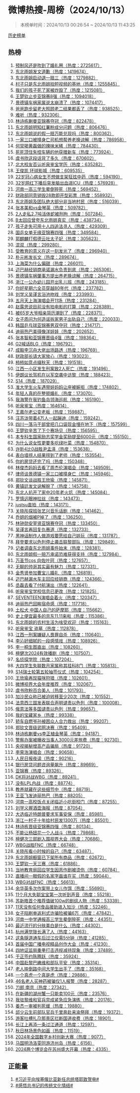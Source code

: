 <h1>
微博热搜-周榜（2024/10/13）
</h1>
<blockquote>
<p>
本榜单时间：2024/10/13 00:26:54 ~ 2024/10/13 11:43:25
</p>
</blockquote>
<p>
<a href="https://github.com/daifee/weibo-hot-search/tree/main/archives/weekly">历史榜单</a>
</p>
<h2>
热榜
</h2>
<ol>

<li>
<a href="https://s.weibo.com/weibo?q=%23%E9%A2%84%E5%88%B6%E9%A3%8E%E8%BF%98%E6%98%AF%E5%90%B9%E5%88%B0%E4%BA%86%E5%A9%9A%E7%A4%BC%E5%9C%88%23" target="weibo">
预制风还是吹到了婚礼圈（热度：2725617）
</a>
</li>

<li>
<a href="https://s.weibo.com/weibo?q=%23%E4%B8%9C%E5%8C%97%E9%9B%A8%E5%A7%90%E5%8F%91%E6%96%87%E9%81%93%E6%AD%89%23" target="weibo">
东北雨姐发文道歉（热度：1419674）
</a>
</li>

<li>
<a href="https://s.weibo.com/weibo?q=%23%E4%B8%9C%E5%8C%97%E9%9B%A8%E5%A7%90%E5%90%AF%E5%8A%A8%E9%80%80%E4%B8%80%E8%B5%94%E4%B8%89%23" target="weibo">
东北雨姐启动退一赔三（热度：1279882）
</a>
</li>

<li>
<a href="https://s.weibo.com/weibo?q=%23%E6%9D%91%E5%AD%90%E5%8F%AA%E6%98%AF%E4%B8%9C%E5%8C%97%E9%9B%A8%E5%A7%90%E6%8B%8D%E7%9F%AD%E8%A7%86%E9%A2%91%E7%9A%84%E5%9F%BA%E5%9C%B0%23" target="weibo">
村子只是东北雨姐拍短视频的基地（热度：1255845）
</a>
</li>

<li>
<a href="https://s.weibo.com/weibo?q=%23%E6%88%91%E4%BB%AC%E7%9A%84%E5%AD%A9%E5%AD%90%E6%AD%BB%E4%BA%86%E5%AE%B6%E8%A2%AB%E7%82%B8%E6%AF%81%E4%BA%86%23" target="weibo">
我们的孩子死了家被炸毁了（热度：1215081）
</a>
</li>

<li>
<a href="https://s.weibo.com/weibo?q=%23%E7%8E%8B%E6%A5%9A%E9%92%A6%E6%AD%A2%E6%AD%A5%E4%BA%9A%E9%94%A6%E8%B5%9B8%E5%BC%BA%23" target="weibo">
王楚钦止步亚锦赛8强（热度：1094018）
</a>
</li>

<li>
<a href="https://s.weibo.com/weibo?q=%23%E6%99%AF%E5%BE%B7%E9%95%87%E8%BD%A6%E7%A5%B8%E5%AE%B6%E5%B1%9E%E8%AF%B4%E5%A4%AA%E5%B4%A9%E6%BA%83%E4%BA%86%23" target="weibo">
景德镇车祸家属说太崩溃了（热度：1074417）
</a>
</li>

<li>
<a href="https://s.weibo.com/weibo?q=%23%E7%88%B8%E7%88%B8%E8%B7%91%E6%AD%A5%E7%95%99%E8%80%81%E5%A4%A7%E7%85%A7%E9%A1%BE%E8%80%81%E4%BA%8C%E7%BB%93%E6%9E%9C%E9%83%BD%E4%B8%A2%E4%BA%86%23" target="weibo">
爸爸跑步留老大照顾老二结果都丢了（热度：938525）
</a>
</li>

<li>
<a href="https://s.weibo.com/weibo?q=%23%E9%9A%BE%E5%90%AC%23" target="weibo">
难听（热度：932306）
</a>
</li>

<li>
<a href="https://s.weibo.com/weibo?q=%23%E6%9E%97%E8%AF%97%E6%A0%8B%E8%92%AF%E6%9B%BC%E4%BA%9A%E9%94%A6%E8%B5%9B%E5%A4%BA%E5%86%A0%23" target="weibo">
林诗栋蒯曼亚锦赛夺冠（热度：822478）
</a>
</li>

<li>
<a href="https://s.weibo.com/weibo?q=%23%E4%B8%9C%E5%8C%97%E9%9B%A8%E5%A7%90%E6%98%8E%E7%9F%A5%E7%BA%A2%E8%96%AF%E7%B2%89%E6%88%90%E5%88%86%E9%97%AE%E9%A2%98%23" target="weibo">
东北雨姐明知红薯粉成分问题（热度：806476）
</a>
</li>

<li>
<a href="https://s.weibo.com/weibo?q=%23%E4%B8%9C%E5%8C%97%E9%9B%A8%E5%A7%90%E8%AF%B4%E7%9A%84%E5%81%87%E4%B8%80%E8%B5%94%E4%B8%87%E8%83%BD%E5%85%91%E7%8E%B0%E5%90%97%23" target="weibo">
东北雨姐说的假一赔万能兑现吗（热度：800362）
</a>
</li>

<li>
<a href="https://s.weibo.com/weibo?q=%23%E4%B8%80%E5%AE%B6%E4%B8%89%E5%8F%A3%E8%A2%AB%E6%92%9E%E8%BA%AB%E4%BA%A1%E5%8F%B8%E6%9C%BA%E6%83%B3%E5%B8%AE%E5%85%BB%E8%80%81%E6%8D%A2%E8%B0%85%E8%A7%A3%23" target="weibo">
一家三口被撞身亡司机想帮养老换谅解（热度：786958）
</a>
</li>

<li>
<a href="https://s.weibo.com/weibo?q=%23%E4%BD%95%E7%82%85%E5%96%9D%E9%BB%84%E7%A3%8A%E5%81%9A%E7%9A%84%E8%BE%A3%E5%91%B3%E7%B1%B3%E7%A8%80%23" target="weibo">
何炅喝黄磊做的辣味米稀（热度：784430）
</a>
</li>

<li>
<a href="https://s.weibo.com/weibo?q=%23%E6%AD%BB%E6%AD%BB%E9%A1%B6%E4%BD%8F%E5%A4%B1%E6%8E%A7%E8%BD%A6%E8%BE%86%E7%9A%84%E4%BB%96%E8%8E%B7%E8%B5%A0%E6%96%B0%E8%BD%A6%23" target="weibo">
死死顶住失控车辆的他获赠新车（热度：773924）
</a>
</li>

<li>
<a href="https://s.weibo.com/weibo?q=%23%E8%99%9E%E4%B9%A6%E6%AC%A3%E8%BF%99%E6%AE%B5%E8%AF%9D%E8%83%8C%E4%BA%86%E5%A4%9A%E4%B9%85%23" target="weibo">
虞书欣这段话背了多久（热度：670602）
</a>
</li>

<li>
<a href="https://s.weibo.com/weibo?q=%23%E5%8C%97%E5%A4%A7%E6%A0%A1%E5%8F%8B%E5%90%A6%E8%AE%A4%E5%90%AC%E6%B3%89%E9%89%B4%E5%AE%9D%E5%AD%A6%E5%8E%86%23" target="weibo">
北大校友否认听泉鉴宝学历（热度：635282）
</a>
</li>

<li>
<a href="https://s.weibo.com/weibo?q=%23%E7%8E%8B%E4%BF%8A%E5%87%AF%20%E7%8E%AF%E7%90%83%E5%BD%B1%E5%9F%8E%23" target="weibo">
王俊凯 环球影城（热度：609535）
</a>
</li>

<li>
<a href="https://s.weibo.com/weibo?q=%2322%E5%B2%81%E5%86%A0%E5%BF%83%E7%97%85%E5%A5%B3%E7%94%9F%E4%B8%8D%E6%83%B3%E5%81%9A%E6%94%AF%E6%9E%B6%E7%8B%82%E7%82%AB%E4%B8%AD%E8%8D%AF%23" target="weibo">
22岁冠心病女生不想做支架狂炫中药（热度：594190）
</a>
</li>

<li>
<a href="https://s.weibo.com/weibo?q=%2332%E5%B2%81%E7%BD%91%E7%BA%A2%E4%B8%8B%E6%92%AD%E5%90%8E%E7%AA%81%E5%8F%91%E8%84%91%E5%87%BA%E8%A1%80%E8%BF%9BICU%23" target="weibo">
32岁网红下播后突发脑出血进ICU（热度：576928）
</a>
</li>

<li>
<a href="https://s.weibo.com/weibo?q=%23%E6%B2%B3%E5%8D%97%E4%B8%80%E9%AB%98%E4%B8%89%E5%AD%A6%E7%94%9F%E6%99%95%E5%80%92%E7%8C%9D%E6%AD%BB%23" target="weibo">
河南一高三学生晕倒猝死（热度：569452）
</a>
</li>

<li>
<a href="https://s.weibo.com/weibo?q=%23%E8%B4%A2%E6%94%BF%E9%83%A8%E5%90%8C%E6%84%8F%E9%94%80%E6%AF%8128%E6%AC%BE%E5%8D%B3%E5%BC%80%E5%9E%8B%E5%BD%A9%E7%A5%A8%23" target="weibo">
财政部同意销毁28款即开型彩票（热度：558932）
</a>
</li>

<li>
<a href="https://s.weibo.com/weibo?q=%23%E4%B8%9C%E5%8C%97%E9%9B%A8%E5%A7%90%E5%8F%8A%E5%9B%A2%E9%98%9F%E7%BB%9D%E5%A4%A7%E9%83%A8%E5%88%86%E9%9D%9E%E5%BD%93%E5%9C%B0%E6%9D%91%E6%B0%91%23" target="weibo">
东北雨姐及团队绝大部分非当地村民（热度：516039）
</a>
</li>

<li>
<a href="https://s.weibo.com/weibo?q=%23%E5%BC%A0%E6%9C%AC%E7%BE%8E%E5%92%8Cvs%E9%87%91%E7%90%B4%E8%8B%B1%23" target="weibo">
张本美和vs金琴英（热度：509782）
</a>
</li>

<li>
<a href="https://s.weibo.com/weibo?q=%232%E4%BA%BA%E8%B5%B0%E7%A7%812.7%E5%90%A8%E6%B4%BB%E4%BD%93%E8%9B%87%E8%A2%AB%E5%88%91%E6%8B%98%23" target="weibo">
2人走私2.7吨活体蛇被刑拘（热度：507284）
</a>
</li>

<li>
<a href="https://s.weibo.com/weibo?q=%23B%E5%A4%AA%E5%9B%9E%E5%BA%94%E6%9B%BE%E5%A4%B8%E4%B8%9C%E5%8C%97%E9%9B%A8%E5%A7%90%E7%9C%9F%E5%AE%9E%23" target="weibo">
B太回应曾夸东北雨姐真实（热度：438734）
</a>
</li>

<li>
<a href="https://s.weibo.com/weibo?q=%23%E5%AD%A9%E5%AD%90%E8%B5%B0%E5%A4%B1%E5%8F%AF%E7%94%A8%E5%8D%81%E4%BA%BA%E5%9B%9B%E8%BF%BD%E6%B3%95%E5%AF%BB%E4%BA%BA%23" target="weibo">
孩子走失可用十人四追法寻人（热度：429309）
</a>
</li>

<li>
<a href="https://s.weibo.com/weibo?q=%23%E5%9B%BD%E4%B9%92%E5%A5%B3%E5%8D%95%E6%97%A0%E7%BC%98%E4%BA%9A%E9%94%A6%E8%B5%9B%E5%9B%9B%E5%BC%BA%23" target="weibo">
国乒女单无缘亚锦赛四强（热度：349584）
</a>
</li>

<li>
<a href="https://s.weibo.com/weibo?q=%23%E9%83%AD%E9%BA%92%E9%BA%9F%E6%89%93%E5%81%87%E5%BE%B7%E4%BA%91%E7%A4%BE%E5%A4%AA%E5%AD%90%E5%A6%83%23" target="weibo">
郭麒麟打假德云社太子妃（热度：305623）
</a>
</li>

<li>
<a href="https://s.weibo.com/weibo?q=%23%E6%B7%B7%E5%8F%8C%23" target="weibo">
混双（热度：299280）
</a>
</li>

<li>
<a href="https://s.weibo.com/weibo?q=%23%E5%8F%97%E6%95%99%E8%82%B2%E7%9A%84%E6%84%8F%E4%B9%89%E5%9C%A8%E8%BF%99%E4%B8%80%E5%88%BB%E5%8F%91%E5%85%89%E4%BA%86%23" target="weibo">
受教育的意义在这一刻发光了（热度：296940）
</a>
</li>

<li>
<a href="https://s.weibo.com/weibo?q=%23%E6%9C%B4%E5%85%83%E5%BD%AC%E5%8F%91%E9%95%BF%E6%96%87%23" target="weibo">
朴元彬发长文（热度：289674）
</a>
</li>

<li>
<a href="https://s.weibo.com/weibo?q=%23%E4%B8%8A%E6%B5%B7%E8%8F%9C%E4%B8%BA%E4%BB%80%E4%B9%88%E5%81%8F%E7%94%9C%23" target="weibo">
上海菜为什么偏甜（热度：266011）
</a>
</li>

<li>
<a href="https://s.weibo.com/weibo?q=%23%E8%BF%88%E5%B7%B4%E8%B5%AB%E7%BB%8F%E9%94%80%E5%95%86%E6%89%BF%E8%AF%BA%E6%BC%8F%E6%B0%B4%E8%B4%9F%E8%B4%A3%E5%88%B0%E5%BA%95%23" target="weibo">
迈巴赫经销商承诺漏水负责到底（热度：265306）
</a>
</li>

<li>
<a href="https://s.weibo.com/weibo?q=%23%E6%99%AF%E5%BE%B7%E9%95%87%E8%BD%A6%E7%A5%B8%E8%82%87%E4%BA%8B%E6%96%B9%E6%8F%90%E5%87%BA%E5%85%BB%E8%80%81%E6%8D%A2%E8%B0%85%E8%A7%A3%23" target="weibo">
景德镇车祸肇事方提出养老换谅解（热度：264715）
</a>
</li>

<li>
<a href="https://s.weibo.com/weibo?q=%23%E6%B5%99%E6%B1%9F%E4%B8%80%E5%85%AC%E5%8A%9E%E5%B9%BC%E5%84%BF%E5%9B%AD%E5%BC%80%E5%87%BA%E4%B9%B3%E5%84%BF%E7%8F%AD%23" target="weibo">
浙江一公办幼儿园开出乳儿班（热度：243185）
</a>
</li>

<li>
<a href="https://s.weibo.com/weibo?q=%23%E4%BD%A0%E5%A5%BD%E6%98%9F%E6%9C%9F%E5%85%AD%E5%85%A8%E5%91%98%E7%A9%BF%E8%B6%8A80%E5%B9%B4%E4%BB%A3%23" target="weibo">
你好星期六全员穿越80年代（热度：237782）
</a>
</li>

<li>
<a href="https://s.weibo.com/weibo?q=%23%E5%88%98%E5%AD%A6%E4%B9%89%E5%90%B4%E8%B0%A8%E8%A8%80%E6%B5%B4%E6%B1%A0%E5%90%BB%E6%88%8F%23" target="weibo">
刘学义吴谨言浴池吻戏（热度：233993）
</a>
</li>

<li>
<a href="https://s.weibo.com/weibo?q=%23%E4%BA%94%E6%9C%88%E5%A4%A9%E4%B8%8A%E6%B5%B7%E6%BC%94%E5%94%B1%E4%BC%9A%E5%BC%8011%E5%9C%BA%23" target="weibo">
五月天上海演唱会开11场（热度：231284）
</a>
</li>

<li>
<a href="https://s.weibo.com/weibo?q=%23%E8%B5%B5%E9%9C%B2%E6%80%9D%E8%AF%B4%E7%9B%AE%E5%89%8D%E6%B2%A1%E6%9C%89%E6%8B%8D%E7%94%B5%E5%BD%B1%E7%9A%84%E6%89%93%E7%AE%97%23" target="weibo">
赵露思说目前没有拍电影的打算（热度：228389）
</a>
</li>

<li>
<a href="https://s.weibo.com/weibo?q=%23%E8%A2%AB65%E5%B2%81%E5%A4%A7%E7%88%B7%E7%9B%B8%E4%BA%B2%E7%AE%80%E5%8E%86%E6%BD%AE%E5%88%B0%E4%BA%86%23" target="weibo">
被65岁大爷相亲简历潮到了（热度：228371）
</a>
</li>

<li>
<a href="https://s.weibo.com/weibo?q=%23%E5%A5%B3%E5%AD%90%E8%B4%A8%E9%97%AE%E4%B8%BA%E4%BD%95%E9%80%A0%E8%B0%A3%E6%8B%86%E5%AE%B6%E7%94%B7%E5%AD%90%E5%87%BA%E8%BD%A8%E8%87%AA%E5%B7%B1%23" target="weibo">
女子质问为何造谣拆家男子出轨自己（热度：220033）
</a>
</li>

<li>
<a href="https://s.weibo.com/weibo?q=%23%E9%9F%A9%E5%9B%BD%E4%B9%92%E4%B9%93%E7%90%83%E4%BA%9A%E9%94%A6%E8%B5%9B%E7%94%B7%E5%8F%8C%E5%A4%BA%E5%86%A0%23" target="weibo">
韩国乒乓球亚锦赛男双夺冠（热度：214717）
</a>
</li>

<li>
<a href="https://s.weibo.com/weibo?q=%23%E8%BF%AA%E4%B8%BD%E7%83%AD%E5%B7%B4%E7%BE%8E%E5%BE%97%E5%83%8F%E6%B4%8B%E5%A8%83%E5%A8%83%23" target="weibo">
迪丽热巴美得像洋娃娃（热度：202652）
</a>
</li>

<li>
<a href="https://s.weibo.com/weibo?q=%23%E5%BC%A0%E6%9C%AC%E6%99%BA%E5%92%8C%E4%BA%9A%E9%94%A6%E8%B5%9B%E6%99%8B%E7%BA%A74%E5%BC%BA%23" target="weibo">
张本智和亚锦赛晋级4强（热度：198364）
</a>
</li>

<li>
<a href="https://s.weibo.com/weibo?q=%23G2%E5%96%8A%E8%AF%9DBLG%23" target="weibo">
G2喊话BLG（热度：196792）
</a>
</li>

<li>
<a href="https://s.weibo.com/weibo?q=%23%E6%88%90%E6%AF%85%E6%9D%8E%E6%B2%89%E8%88%9F%E5%A4%A7%E4%BD%AC%E5%87%BA%E5%9C%BA%E8%B7%AF%E9%80%8F%23" target="weibo">
成毅李沉舟大佬出场路透（热度：196769）
</a>
</li>

<li>
<a href="https://s.weibo.com/weibo?q=%23%E8%B4%A2%E6%94%BF%E9%83%A8%E9%95%BF%E8%AF%B7%E5%A4%A7%E5%AE%B6%E6%94%BE%E5%BF%83%23" target="weibo">
财政部长请大家放心（热度：193023）
</a>
</li>

<li>
<a href="https://s.weibo.com/weibo?q=%23%E6%9F%BF%E6%9F%BF%E5%A6%82%E6%84%8F%E7%82%B9%E7%BC%80%E7%A7%8B%E5%A4%A9%23" target="weibo">
柿柿如意点缀秋天（热度：191518）
</a>
</li>

<li>
<a href="https://s.weibo.com/weibo?q=%23%E6%B1%9F%E8%A5%BF%E4%B8%80%E5%B0%8F%E5%8C%BA%E5%8F%91%E7%94%9F%E5%88%91%E6%A1%88%E8%87%B42%E4%BA%BA%E6%AD%BB%E4%BA%A1%23" target="weibo">
江西一小区发生刑案致2人死亡（热度：191496）
</a>
</li>

<li>
<a href="https://s.weibo.com/weibo?q=%23%E4%BC%8A%E6%9C%97%E8%AE%AE%E9%95%BF%E9%A9%BE%E6%9C%BA%E5%9C%A8%E4%BB%A5%E5%86%9B%E7%A9%BA%E8%A2%AD%E4%B8%AD%E8%AE%BF%E9%BB%8E%23" target="weibo">
伊朗议长驾机在以军空袭中访黎（热度：188423）
</a>
</li>

<li>
<a href="https://s.weibo.com/weibo?q=%23S14%23" target="weibo">
S14（热度：187029）
</a>
</li>

<li>
<a href="https://s.weibo.com/weibo?q=%23%E5%87%86%E5%A4%A7%E5%AD%A6%E7%94%9F%E7%81%AB%E8%BD%A6%E9%81%87%E5%B8%A6%E5%A8%83%E5%A6%88%E5%A6%88%E8%AE%A9%E5%BA%A7%E8%A2%AB%E5%A9%89%E6%8B%92%23" target="weibo">
准大学生火车遇带娃妈妈让座被婉拒（热度：174802）
</a>
</li>

<li>
<a href="https://s.weibo.com/weibo?q=%23%E5%B9%B4%E8%BD%BB%E4%BA%BA%E7%9C%9F%E7%9A%84%E5%9C%A8%E6%95%B4%E9%A1%BF%E5%A9%9A%E7%A4%BC%23" target="weibo">
年轻人真的在整顿婚礼（热度：173070）
</a>
</li>

<li>
<a href="https://s.weibo.com/weibo?q=%23%E6%88%91%E6%B5%B7%E8%AD%A6%E5%9C%A8%E6%88%91%E9%92%93%E9%B1%BC%E5%B2%9B%E9%A2%86%E6%B5%B7%E5%B7%A1%E8%88%AA%23" target="weibo">
我海警在我钓鱼岛领海巡航（热度：165190）
</a>
</li>

<li>
<a href="https://s.weibo.com/weibo?q=%23%E5%90%AC%E6%B3%89%E9%89%B4%E5%AE%9D%23" target="weibo">
听泉鉴宝（热度：164614）
</a>
</li>

<li>
<a href="https://s.weibo.com/weibo?q=%23%E7%8E%8B%E5%98%89%E5%B0%94%E8%80%81%E5%85%AC%E5%8F%98%E8%80%81%E6%9D%BF%23" target="weibo">
王嘉尔老公变老板（热度：159887）
</a>
</li>

<li>
<a href="https://s.weibo.com/weibo?q=%23%E6%B1%AA%E8%8B%8F%E6%B3%B7%E5%B8%A6%E7%9D%804%E4%B8%87%E4%BA%BA%E4%B8%80%E8%B5%B7%E8%B9%A6%E8%BF%AA%23" target="weibo">
汪苏泷带着4万人一起蹦迪（热度：159242）
</a>
</li>

<li>
<a href="https://s.weibo.com/weibo?q=%23%E5%9B%9B%E5%B7%9D%E4%B8%80%E8%90%BD%E9%A9%AC%E5%B9%B2%E9%83%A8%E6%9B%BE%E6%8A%8A%E5%87%A0%E5%8F%A3%E8%A2%8B%E7%8E%B0%E9%87%91%E5%9F%8B%E5%9C%A8%E5%9C%B0%E4%B8%8B%23" target="weibo">
四川一落马干部曾把几口袋现金埋在地下（热度：157599）
</a>
</li>

<li>
<a href="https://s.weibo.com/weibo?q=%23%E7%8E%8B%E6%A5%9A%E9%92%A6%E8%BE%9B%E8%8B%A6%E4%BA%86%E4%B8%8B%E4%B8%AA%E8%B5%9B%E5%9C%BA%E8%A7%81%23" target="weibo">
王楚钦辛苦了下个赛场见（热度：156595）
</a>
</li>

<li>
<a href="https://s.weibo.com/weibo?q=%23%E6%9C%AC%E4%B8%93%E7%A7%91%E7%94%9F%E5%9B%BD%E5%AE%B6%E5%8A%B1%E5%BF%97%E5%A5%96%E5%AD%A6%E9%87%91%E5%A5%96%E5%8A%B1%E6%8F%90%E8%87%B36000%E5%85%83%23" target="weibo">
本专科生国家励志奖学金奖励提至6000元（热度：155150）
</a>
</li>

<li>
<a href="https://s.weibo.com/weibo?q=%23%E4%B8%BA%E4%BB%80%E4%B9%88%E8%AF%B4%E5%A5%B3%E6%80%A7%E6%9B%B4%E8%A6%81%E5%A4%9A%E5%90%83%E7%BB%BF%E5%8F%B6%E8%8F%9C%23" target="weibo">
为什么说女性更要多吃绿叶菜（热度：154870）
</a>
</li>

<li>
<a href="https://s.weibo.com/weibo?q=%23%E8%AE%B8%E6%98%954%E6%AF%940%E6%88%98%E8%83%9C%E5%B0%B9%E5%AD%9F%E6%B3%BD%23" target="weibo">
许昕4比0战胜尹孟泽（热度：153638）
</a>
</li>

<li>
<a href="https://s.weibo.com/weibo?q=%23%E8%A1%A8%E7%99%BD%E5%A2%99%E6%8D%9E%E4%BA%BA%E7%BB%93%E6%9E%9C%E6%8D%9E%E5%88%B0%E4%BA%86%E8%80%81%E5%B8%88%23" target="weibo">
表白墙捞人结果捞到了老师（热度：153554）
</a>
</li>

<li>
<a href="https://s.weibo.com/weibo?q=%23%E4%BD%A0%E7%9A%84%E6%88%BF%E8%B4%B7%E8%BF%98%E5%AE%8C%E4%BA%86%E5%90%97%23" target="weibo">
你的房贷还完了吗（热度：150348）
</a>
</li>

<li>
<a href="https://s.weibo.com/weibo?q=%23%E6%9E%97%E4%BF%8A%E6%9D%B0%E5%A6%88%E5%A6%88%E5%8E%BB%E7%9C%8B%E4%BA%86%E5%91%A8%E6%9D%B0%E4%BC%A6%E6%BC%94%E5%94%B1%E4%BC%9A%23" target="weibo">
林俊杰妈妈去看了周杰伦演唱会（热度：149509）
</a>
</li>

<li>
<a href="https://s.weibo.com/weibo?q=%23%E5%BE%8B%E5%B8%88%E8%B0%88%E6%99%AF%E5%BE%B7%E9%95%87%E4%B8%80%E5%AE%B6%E4%B8%89%E5%8F%A3%E8%A2%AB%E6%92%9E%E8%BA%AB%E4%BA%A1%23" target="weibo">
律师谈景德镇一家三口被撞身亡（热度：145946）
</a>
</li>

<li>
<a href="https://s.weibo.com/weibo?q=%23%E9%83%91%E9%92%A6%E6%96%87%E8%B0%88%E6%88%98%E8%83%9C%E7%8E%8B%E6%AC%A3%E7%91%9C%23" target="weibo">
郑钦文谈战胜王欣瑜（热度：145871）
</a>
</li>

<li>
<a href="https://s.weibo.com/weibo?q=%23%E9%BB%84%E9%95%87%E5%BB%B7%E5%8F%91%E6%96%87%E8%AF%B4%E8%A7%A3%E8%84%B1%E4%BA%86%23" target="weibo">
黄镇廷发文说解脱了（热度：145758）
</a>
</li>

<li>
<a href="https://s.weibo.com/weibo?q=%23%E4%B8%9C%E5%8C%97%E4%BA%BA%E6%89%92%E5%BC%80%E4%BA%86%E5%AE%B6%E4%B8%AD20%E5%B9%B4%E8%80%81%E7%81%AB%E7%82%95%23" target="weibo">
东北人扒开了家中20年老火炕（热度：145084）
</a>
</li>

<li>
<a href="https://s.weibo.com/weibo?q=%23%E7%BD%97%E6%85%8E%E8%BF%9C%E7%9C%BC%E7%A5%9E%E6%8B%89%E4%B8%9D%23" target="weibo">
罗慎远眼神拉丝（热度：143473）
</a>
</li>

<li>
<a href="https://s.weibo.com/weibo?q=%23justsu%E7%9B%B4%E6%8B%8D%23" target="weibo">
justsu直拍（热度：143171）
</a>
</li>

<li>
<a href="https://s.weibo.com/weibo?q=%23%E5%85%B3%E6%99%93%E5%BD%A4%E6%8E%A2%E7%8F%AD%E5%BC%A0%E8%89%BA%E5%85%B4%E9%9F%B3%E4%B9%90%E8%AF%9D%E5%89%A7%23" target="weibo">
关晓彤探班张艺兴音乐话剧（热度：141462）
</a>
</li>

<li>
<a href="https://s.weibo.com/weibo?q=%23%E4%B9%94%E5%A6%8D%E7%9A%84%E7%83%9F%E8%A2%ABP%E6%8E%89%E4%BA%86%23" target="weibo">
乔妍的烟被P掉了（热度：136250）
</a>
</li>

<li>
<a href="https://s.weibo.com/weibo?q=%23%E6%9E%97%E9%92%9F%E5%8B%8B%E5%AE%89%E5%AE%B0%E8%B4%A4%E4%BA%9A%E9%94%A6%E8%B5%9B%E5%A4%BA%E5%86%A0%23" target="weibo">
林钟勋安宰贤亚锦赛夺冠（热度：133450）
</a>
</li>

<li>
<a href="https://s.weibo.com/weibo?q=%23%E5%90%B4%E8%B0%A8%E8%A8%80%E5%86%8D%E5%9B%9E%E5%A4%8D%E4%BB%87%E8%B5%9B%E9%81%93%23" target="weibo">
吴谨言再回复仇赛道（热度：132733）
</a>
</li>

<li>
<a href="https://s.weibo.com/weibo?q=%23%E9%BB%91%E7%A5%9E%E8%AF%9D%E5%88%B6%E4%BD%9C%E4%BA%BA%E5%81%9A%E6%B8%B8%E6%88%8F%E8%A6%81%E6%84%BF%E7%BB%99%E8%87%AA%E5%B7%B1%E5%A8%83%E7%8E%A9%23" target="weibo">
黑神话制作人做游戏要愿给自己娃玩（热度：131787）
</a>
</li>

<li>
<a href="https://s.weibo.com/weibo?q=%23%E6%8B%9C%E7%99%BB%E8%A6%81%E6%B1%82%E4%BB%A5%E8%89%B2%E5%88%97%E5%81%9C%E6%AD%A2%E8%A2%AD%E5%87%BB%E8%81%94%E9%BB%8E%E9%83%A8%E9%98%9F%23" target="weibo">
拜登要求以色列停止袭击联黎部队（热度：129849）
</a>
</li>

<li>
<a href="https://s.weibo.com/weibo?q=%23%E8%AE%B0%E8%80%85%E8%B0%83%E6%9F%A5%E4%B8%9C%E5%8C%97%E9%9B%A8%E5%A7%90%E4%BA%8B%E4%BB%B6%E5%A7%8B%E6%9C%AB%23" target="weibo">
记者调查东北雨姐事件始末（热度：128381）
</a>
</li>

<li>
<a href="https://s.weibo.com/weibo?q=%23%E4%B8%9C%E5%8C%97%E9%9B%A8%E5%A7%90%E5%81%87%E4%B8%80%E8%B5%94%E4%B8%87%E6%89%BF%E8%AF%BA%E6%81%90%E9%9A%BE%E8%8E%B7%E5%BE%97%E6%94%AF%E6%8C%81%23" target="weibo">
东北雨姐假一赔万承诺恐难获得支持（热度：127984）
</a>
</li>

<li>
<a href="https://s.weibo.com/weibo?q=%23%E4%B8%87%E5%9C%A3%E8%8A%82cos%20%E5%90%91%E4%BD%90%E5%8F%B6%E7%8F%82%23" target="weibo">
万圣节cos 向佐叶珂（热度：127657）
</a>
</li>

<li>
<a href="https://s.weibo.com/weibo?q=%23%E6%97%A0%E8%81%8A%E7%9A%84%E5%B8%85%E5%93%A5%E5%85%B6%E5%AE%9E%E6%9C%80%E6%9C%89%E9%AD%85%E5%8A%9B%23" target="weibo">
无聊的帅哥其实最有魅力（热度：127331）
</a>
</li>

<li>
<a href="https://s.weibo.com/weibo?q=%23%E9%87%91%E7%A7%80%E8%B4%A4%E5%8F%82%E5%8A%A0%E6%9B%B9%E5%AE%9D%E5%84%BF%E5%A9%9A%E7%A4%BC%23" target="weibo">
金秀贤参加曹宝儿婚礼（热度：126819）
</a>
</li>

<li>
<a href="https://s.weibo.com/weibo?q=%23%E8%BF%88%E5%B7%B4%E8%B5%AB%E6%BC%8F%E6%B0%B4%E8%BD%A6%E4%B8%BB%E5%9B%9E%E5%BA%94%E7%BB%8F%E9%94%80%E5%95%86%23" target="weibo">
迈巴赫漏水车主回应经销商（热度：124366）
</a>
</li>

<li>
<a href="https://s.weibo.com/weibo?q=%23%E4%B8%9E%E7%A3%8A%E5%8E%BB%E7%9C%8B%E4%BA%86%E4%BB%98%E8%88%AA%E6%BC%94%E5%87%BA%23" target="weibo">
丞磊去看了付航演出（热度：122641）
</a>
</li>

<li>
<a href="https://s.weibo.com/weibo?q=%23%E5%90%AC%E6%B3%89%E9%89%B4%E5%AE%9D%E5%AD%A6%E6%A0%A1%E4%BF%A1%E6%81%AF%E5%B7%B2%E6%9B%B4%E6%94%B9%23" target="weibo">
听泉鉴宝学校信息已更改（热度：121825）
</a>
</li>

<li>
<a href="https://s.weibo.com/weibo?q=%23SEVENTEEN%E6%BC%94%E5%94%B1%E4%BC%9A%E7%9D%80%E7%81%AB%23" target="weibo">
SEVENTEEN演唱会着火（热度：120347）
</a>
</li>

<li>
<a href="https://s.weibo.com/weibo?q=%23%E8%BF%AA%E4%B8%BD%E7%83%AD%E5%B7%B4%E5%9B%9E%E7%9C%B8%E5%AE%BF%E5%91%BD%E6%84%9F%23" target="weibo">
迪丽热巴回眸宿命感（热度：117718）
</a>
</li>

<li>
<a href="https://s.weibo.com/weibo?q=%23%E5%9C%9F%E6%9D%BE%E7%8A%AC%20%E4%B8%AD%E5%9B%BD%E4%BA%BA%E8%87%AA%E5%B7%B1%E7%9A%84%E8%90%A8%E6%91%A9%E8%80%B6%23" target="weibo">
土松犬 中国人自己的萨摩耶（热度：115662）
</a>
</li>

<li>
<a href="https://s.weibo.com/weibo?q=%23%E5%8F%B2%E4%B8%8A%E4%BE%BF%E5%AE%9C%E6%9C%80%E5%A4%9A%E7%9A%84%E4%BA%AC%E4%B8%9C11.11%E6%9D%A5%E5%95%A6%23" target="weibo">
史上便宜最多的京东11.11来啦（热度：115386）
</a>
</li>

<li>
<a href="https://s.weibo.com/weibo?q=%23%E4%B8%9C%E5%8C%97%E9%9B%A8%E5%A7%90%E7%9A%84%E5%86%9C%E6%9D%91%E7%94%9F%E6%B4%BB%E4%B8%BA%E5%95%A5%E5%8F%97%E6%AC%A2%E8%BF%8E%23" target="weibo">
东北雨姐的农村生活为啥受欢迎（热度：115163）
</a>
</li>

<li>
<a href="https://s.weibo.com/weibo?q=%23%E5%90%AC%E6%B3%89%E9%89%B4%E5%AE%9D%20%E7%9B%97%E5%A2%93%23" target="weibo">
听泉鉴宝 盗墓（热度：112878）
</a>
</li>

<li>
<a href="https://s.weibo.com/weibo?q=%23%E6%B1%9F%E8%A5%BF%E4%B8%80%E5%88%91%E6%A1%88%E5%AB%8C%E7%96%91%E4%BA%BA%E7%95%8F%E7%BD%AA%E8%87%AA%E6%9D%80%23" target="weibo">
江西一刑案嫌疑人畏罪自杀（热度：110640）
</a>
</li>

<li>
<a href="https://s.weibo.com/weibo?q=%23%E6%9D%8E%E6%B2%81%E5%A5%BD%E7%BB%86%E8%85%BB%E7%9A%84%E4%B8%80%E6%AE%B5%E6%84%9F%E6%83%85%E6%88%8F%23" target="weibo">
李沁好细腻的一段感情戏（热度：108926）
</a>
</li>

<li>
<a href="https://s.weibo.com/weibo?q=%23%E6%9D%8E%E4%B8%80%E6%A1%90%E7%94%9F%E5%9B%BE%E7%9B%B4%E5%87%BA%23" target="weibo">
李一桐生图直出（热度：108260）
</a>
</li>

<li>
<a href="https://s.weibo.com/weibo?q=%23%E6%AA%80%E5%81%A5%E6%AC%A12024%E6%9C%89%E6%95%88%E6%92%AD%E5%89%A7%23" target="weibo">
檀健次2024有效播剧（热度：107507）
</a>
</li>

<li>
<a href="https://s.weibo.com/weibo?q=%23%E5%90%8D%E4%BE%A6%E6%8E%A2%E5%AD%A6%E9%99%A2%23" target="weibo">
名侦探学院（热度：107204）
</a>
</li>

<li>
<a href="https://s.weibo.com/weibo?q=%23%E5%A4%A7%E5%9B%9B%E5%AD%A6%E7%94%9F%E5%A4%B1%E8%81%94%E6%95%B0%E6%9C%88%E5%AE%B6%E5%B1%9E%E7%A7%B0%E5%85%B6%E6%8C%82%E7%A7%918%E9%97%A8%23" target="weibo">
大四学生失联数月家属称其挂科8门（热度：105813）
</a>
</li>

<li>
<a href="https://s.weibo.com/weibo?q=%23S14%E7%91%9E%E5%A3%AB%E8%BD%AE%E7%AC%AC%E4%BA%94%E8%BD%AE%E6%8A%BD%E7%AD%BE%E4%BB%AA%E5%BC%8F%23" target="weibo">
S14瑞士轮第五轮抽签仪式（热度：104254）
</a>
</li>

<li>
<a href="https://s.weibo.com/weibo?q=%23%E7%8E%8B%E6%AC%A3%E7%91%9C%E5%86%8D%E7%8E%B0%E7%8C%AB%E5%92%AA%E7%8B%A9%E7%8C%8E%23" target="weibo">
王欣瑜再现猫咪狩猎（热度：102601）
</a>
</li>

<li>
<a href="https://s.weibo.com/weibo?q=%23%E5%BE%AE%E5%8D%9A%E8%A7%86%E7%95%8C%E5%A4%A7%E4%BC%9A%E5%B9%B4%E5%BA%A6%E6%8E%A8%E8%8D%90%23" target="weibo">
微博视界大会年度推荐（热度：102067）
</a>
</li>

<li>
<a href="https://s.weibo.com/weibo?q=%23%E8%99%9E%E4%B9%A6%E6%AC%A3%E7%B2%89%E7%99%BE%E5%90%88%E7%BE%8E%E4%BA%BA%23" target="weibo">
虞书欣粉百合美人（热度：101793）
</a>
</li>

<li>
<a href="https://s.weibo.com/weibo?q=%23%E5%8A%A0%E6%B2%99%E6%B0%91%E4%BC%97%E7%A7%B0%E5%B7%B2%E8%A2%AB%E8%BF%AB%E8%BD%AC%E7%A7%BB%E8%87%B3%E5%B0%9120%E6%AC%A1%23" target="weibo">
加沙民众称已被迫转移至少20次（热度：101552）
</a>
</li>

<li>
<a href="https://s.weibo.com/weibo?q=%23%E6%B3%95%E6%84%8F%E8%A5%BF%E4%B8%89%E5%9B%BD%E5%8F%91%E8%A1%A8%E8%81%94%E5%90%88%E5%A3%B0%E6%98%8E%E8%B0%B4%E8%B4%A3%E4%BB%A5%E8%89%B2%E5%88%97%23" target="weibo">
法意西三国发表联合声明谴责以色列（热度：100008）
</a>
</li>

<li>
<a href="https://s.weibo.com/weibo?q=%23%E4%BF%84%E6%84%8F%E6%B3%95%E7%AD%89%E5%A4%9A%E5%9B%BD%E8%B0%B4%E8%B4%A3%E4%BB%A5%E8%89%B2%E5%88%97%23" target="weibo">
俄意法等多国谴责以色列（热度：99657）
</a>
</li>

<li>
<a href="https://s.weibo.com/weibo?q=%23%E6%88%91%E7%9A%84%E5%AE%9D%E8%97%8F%E5%AE%B6%E4%B9%A1%23" target="weibo">
我的宝藏家乡（热度：99338）
</a>
</li>

<li>
<a href="https://s.weibo.com/weibo?q=%23%E8%BD%BF%E8%BD%A6%E8%87%AA%E7%87%83%E7%88%B7%E5%AD%99%E8%A2%AB%E5%9B%B0%E4%BC%97%E4%BA%BA%E5%90%88%E5%8A%9B%E6%95%91%E5%87%BA%23" target="weibo">
轿车自燃爷孙被困众人合力救出（热度：99207）
</a>
</li>

<li>
<a href="https://s.weibo.com/weibo?q=%23%E9%83%91%E9%92%A6%E6%96%87%E6%99%8B%E7%BA%A7%E6%AD%A6%E7%BD%91%E5%86%B3%E8%B5%9B%23" target="weibo">
郑钦文晋级武网决赛（热度：95409）
</a>
</li>

<li>
<a href="https://s.weibo.com/weibo?q=%23%E6%9E%97%E8%AF%97%E6%A0%8B%E8%92%AF%E6%9B%BCvs%E6%9D%8E%E6%AD%A3%E6%A4%8D%E9%87%91%E7%90%B4%E8%8B%B1%23" target="weibo">
林诗栋蒯曼vs李正植金琴英（热度：94187）
</a>
</li>

<li>
<a href="https://s.weibo.com/weibo?q=%23%E8%AD%A6%E5%AF%9F%E5%8A%9E%E6%A1%88%E8%A2%AB%E6%9B%9D%E6%94%B6%E5%BD%93%E4%BA%8B%E4%BA%BA3000%E5%85%83%E5%B7%AE%E6%97%85%E8%B4%B9%23" target="weibo">
警察办案被曝收当事人3000元差旅费（热度：92730）
</a>
</li>

<li>
<a href="https://s.weibo.com/weibo?q=%23%E5%A4%AE%E8%A7%86%E6%8F%AD%E7%A7%98%E5%A2%9E%E9%AB%98%E4%BA%A7%E5%93%81%E9%AA%97%E5%B1%80%23" target="weibo">
央视揭秘增高产品骗局（热度：91720）
</a>
</li>

<li>
<a href="https://s.weibo.com/weibo?q=%23%E6%9D%8E%E8%8D%A3%E6%B5%A9%E6%BC%94%E5%94%B1%E4%BC%9A%23" target="weibo">
李荣浩演唱会（热度：90658）
</a>
</li>

<li>
<a href="https://s.weibo.com/weibo?q=%23%E4%BA%BA%E6%B0%91%E6%97%A5%E6%8A%A5%E5%A4%9C%E8%AF%BB%23" target="weibo">
人民日报夜读（热度：90216）
</a>
</li>

<li>
<a href="https://s.weibo.com/weibo?q=%23%E9%93%B6%E8%A1%8C%E6%88%BF%E8%B4%B7%E9%97%AE%E9%A2%98%E5%92%A8%E8%AF%A2%E9%87%8F%E9%A3%99%E5%8D%87%23" target="weibo">
银行房贷问题咨询量飙升（热度：89669）
</a>
</li>

<li>
<a href="https://s.weibo.com/weibo?q=%23%E4%BA%9A%E9%94%A6%E8%B5%9B%23" target="weibo">
亚锦赛（热度：89326）
</a>
</li>

<li>
<a href="https://s.weibo.com/weibo?q=%23DK%E5%B0%86%E5%AF%B9%E6%88%98WBG%23" target="weibo">
DK将对战WBG（热度：89241）
</a>
</li>

<li>
<a href="https://s.weibo.com/weibo?q=%23%E6%B2%A1%E6%9C%89LPL%E5%86%85%E6%88%98%23" target="weibo">
没有LPL内战（热度：88774）
</a>
</li>

<li>
<a href="https://s.weibo.com/weibo?q=%23%E6%95%99%E5%85%BB%E5%B0%B1%E8%97%8F%E5%9C%A8%E8%BF%99%E4%BA%9B%E7%BB%86%E8%8A%82%E4%B8%AD%23" target="weibo">
教养就藏在这些细节中（热度：88719）
</a>
</li>

<li>
<a href="https://s.weibo.com/weibo?q=%23%E7%8E%8B%E4%BA%9A%E9%A3%9E%E5%8F%91%E8%BF%AA%E4%B8%BD%E7%83%AD%E5%B7%B4%23" target="weibo">
王亚飞发迪丽热巴（热度：88205）
</a>
</li>

<li>
<a href="https://s.weibo.com/weibo?q=%23%E6%B2%B3%E5%8D%97%E4%B8%80%E9%AB%98%E6%A0%A1%E9%A5%AD%E7%82%B9%E5%85%B3%E9%97%AD%E4%B8%B4%E8%BF%91%E5%B0%8F%E5%90%83%E8%A1%97%E6%A0%A1%E9%97%A8%23" target="weibo">
河南一高校饭点关闭临近小吃街校门（热度：87255）
</a>
</li>

<li>
<a href="https://s.weibo.com/weibo?q=%23%E5%88%98%E5%AD%A6%E4%B9%89%E6%8F%A1%E9%85%92%E5%A3%B6%E6%B5%B7%E6%8A%A5%23" target="weibo">
刘学义握酒壶海报（热度：87054）
</a>
</li>

<li>
<a href="https://s.weibo.com/weibo?q=%23%E5%A4%A7%E9%80%89%E4%B8%B4%E8%BF%91%E7%89%B9%E6%9C%97%E6%99%AE%E8%A6%81%E6%B1%82%E5%86%9B%E4%BA%8B%E5%AE%89%E4%BF%9D%23" target="weibo">
大选临近特朗普要求军事安保（热度：85981）
</a>
</li>

<li>
<a href="https://s.weibo.com/weibo?q=%23%E6%B5%99%E6%B1%9F%E4%B8%80%E6%9D%91%E5%AD%90%E5%8D%81%E5%B9%B4%E7%BB%99%E6%9D%91%E6%B0%91%E5%8F%911300%E4%B8%87%23" target="weibo">
浙江一村子十年给村民发1300万（热度：85501）
</a>
</li>

<li>
<a href="https://s.weibo.com/weibo?q=%23%E6%9E%97%E8%AF%97%E6%A0%8B%E6%99%8B%E7%BA%A7%E4%BA%9A%E9%94%A6%E8%B5%9B%E5%9B%9B%E5%BC%BA%23" target="weibo">
林诗栋晋级亚锦赛四强（热度：80134）
</a>
</li>

<li>
<a href="https://s.weibo.com/weibo?q=%23%E4%B8%8D%E8%83%BD%E8%AE%A9%E6%9D%A8%E5%A6%9E%E8%8A%B1%E4%B8%80%E4%B8%AA%E4%BA%BA%E6%88%98%E6%96%97%23" target="weibo">
不能让杨妞花一个人战斗（热度：79868）
</a>
</li>

<li>
<a href="https://s.weibo.com/weibo?q=%23%E6%AA%80%E5%81%A5%E6%AC%A1%E4%B8%89%E9%83%A8%E5%89%A7%E5%85%A5%E5%9B%B4%E8%A7%86%E7%95%8C%E5%A4%A7%E4%BC%9A%23" target="weibo">
檀健次三部剧入围视界大会（热度：70686）
</a>
</li>

<li>
<a href="https://s.weibo.com/weibo?q=%23WBG%E6%88%98%E8%83%9CFNC%23" target="weibo">
WBG战胜FNC（热度：66748）
</a>
</li>

<li>
<a href="https://s.weibo.com/weibo?q=%23%E5%85%B3%E6%99%93%E5%BD%A4%E7%9C%8B%E5%B0%8F%E6%97%B6%E5%80%99%E7%9A%84%E8%87%AA%E5%B7%B1%23" target="weibo">
关晓彤看小时候的自己（热度：63487）
</a>
</li>

<li>
<a href="https://s.weibo.com/weibo?q=%23%E4%B8%9C%E5%8C%97%E9%9B%A8%E5%A7%90%E6%A9%B1%E7%AA%97%E5%B7%B2%E4%B8%8B%E6%9E%B6%E6%89%80%E6%9C%89%E5%95%86%E5%93%81%23" target="weibo">
东北雨姐橱窗已下架所有商品（热度：62672）
</a>
</li>

<li>
<a href="https://s.weibo.com/weibo?q=%23%E7%8E%8B%E6%A5%9A%E9%92%A6%E4%B8%80%E5%A4%A9%E4%B8%89%E8%B5%9B%23" target="weibo">
王楚钦一天三赛（热度：61886）
</a>
</li>

<li>
<a href="https://s.weibo.com/weibo?q=%23%E5%BD%93%E5%9C%B0%E6%95%99%E8%82%B2%E5%B1%80%E5%9B%9E%E5%BA%94%E5%AD%A6%E7%94%9F%E5%9B%A0%E6%81%B6%E4%BD%9C%E5%89%A7%E8%A2%AB%E7%83%AB%E4%BC%A4%23" target="weibo">
当地教育局回应学生因恶作剧被烫伤（热度：60784）
</a>
</li>

<li>
<a href="https://s.weibo.com/weibo?q=%23%E7%9B%B4%E6%92%AD%E9%97%B4%E4%B8%80%E7%9C%BC%E5%81%87%E7%9A%84%E5%90%8D%E5%AE%B6%E5%AD%97%E7%94%BB%E8%B0%81%E5%9C%A8%E4%B9%B0%23" target="weibo">
直播间一眼假的名家字画谁在买（热度：59044）
</a>
</li>

<li>
<a href="https://s.weibo.com/weibo?q=%23WBG%E5%AF%B9%E6%88%98FNC%23" target="weibo">
WBG对战FNC（热度：56613）
</a>
</li>

<li>
<a href="https://s.weibo.com/weibo?q=%23%E4%BD%99%E5%8D%8E%E8%8B%B1%E5%A4%9A%E6%AC%A1%E4%BD%9C%E6%A1%88%E5%B8%A6%E4%B8%8A%E5%A5%B3%E5%84%BF%E4%BD%9C%E9%A5%B5%23" target="weibo">
余华英多次作案带上女儿作饵（热度：55690）
</a>
</li>

<li>
<a href="https://s.weibo.com/weibo?q=%2311%E4%B8%AA%E6%9C%88%E5%A4%A7%E5%A4%B1%E8%81%AA%E5%AE%9D%E5%AE%9D%E7%AC%AC%E4%B8%80%E6%AC%A1%E5%90%AC%E5%88%B0%E5%A3%B0%E9%9F%B3%23" target="weibo">
11个月大失聪宝宝第一次听到声音（热度：55218）
</a>
</li>

<li>
<a href="https://s.weibo.com/weibo?q=%23%E8%8B%8F%E6%96%B0%E7%9A%93%E9%A6%96%E4%B8%AA%E6%8E%A8%E8%8D%90%E5%80%BC%E7%A0%B4100w%E7%9A%84%E5%89%A7%E7%BB%BC%E4%BA%BA%E7%89%A9%23" target="weibo">
苏新皓首个推荐值破100w的剧综人物（热度：53339）
</a>
</li>

<li>
<a href="https://s.weibo.com/weibo?q=%2311%E5%A4%A9%E6%B2%A1%E6%9C%89%E4%BB%BB%E4%BD%95%E9%A3%9F%E5%93%81%E6%8F%B4%E5%8A%A9%E8%BF%9B%E5%85%A5%E5%8A%A0%E6%B2%99%23" target="weibo">
11天没有任何食品援助进入加沙（热度：52246）
</a>
</li>

<li>
<a href="https://s.weibo.com/weibo?q=%23%E5%A5%B3%E5%AD%90%E9%99%B7%E5%88%B7%E5%8D%95%E8%BF%94%E5%88%A9%E5%BC%8F%E8%AF%88%E9%AA%97%E9%99%A9%E8%A2%AB%E9%AA%976%E4%B8%87%23" target="weibo">
女子陷刷单返利式诈骗险被骗6万（热度：47842）
</a>
</li>

<li>
<a href="https://s.weibo.com/weibo?q=%23%E6%B2%B3%E5%8D%97%E4%B8%80%E4%B8%AD%E5%AD%A6%E9%80%9A%E6%8A%A5%E9%AB%98%E4%B8%89%E5%AD%A6%E7%94%9F%E6%99%95%E5%80%92%E7%8C%9D%E6%AD%BB%23" target="weibo">
河南一中学通报高三学生晕倒猝死（热度：44351）
</a>
</li>

<li>
<a href="https://s.weibo.com/weibo?q=%23%E6%9C%80%E8%BF%91%E6%B5%81%E8%A1%8C%E7%9A%84%E5%88%86%E8%82%A4%E7%BE%8E%E7%99%BD%E6%98%AF%E4%BB%80%E4%B9%88%23" target="weibo">
最近流行的分肤美白是什么（热度：44302）
</a>
</li>

<li>
<a href="https://s.weibo.com/weibo?q=%23%E6%9D%AD%E5%B7%9E%E6%BB%A1%E8%A7%89%E9%99%87%E9%95%BF%E6%BB%A1%E4%BA%86%E4%BA%BA%23" target="weibo">
杭州满觉陇长满了人（热度：44163）
</a>
</li>

<li>
<a href="https://s.weibo.com/weibo?q=%23%E8%BF%99%E6%9D%A1%E9%9A%A7%E9%81%93%E9%80%9A%E8%BD%A6%E5%90%8E%E8%BF%87%E6%B1%9F%E4%BB%85%E9%9C%805%E5%88%86%E9%92%9F%23" target="weibo">
这条隧道通车后过江仅需5分钟（热度：41285）
</a>
</li>

<li>
<a href="https://s.weibo.com/weibo?q=%23%E9%A6%96%E5%B1%8A%E4%B8%AD%E5%9B%BD%E5%B9%BF%E6%92%AD%E7%94%B5%E8%A7%86%E7%B2%BE%E5%93%81%E5%88%9B%E4%BD%9C%E5%A4%A7%E4%BC%9A%23" target="weibo">
首届中国广播电视精品创作大会（热度：41230）
</a>
</li>

<li>
<a href="https://s.weibo.com/weibo?q=%23%E5%9B%9B%E5%9C%B0%E8%AF%81%E7%9B%91%E5%B1%80%E9%87%8D%E6%8B%B3%E6%89%93%E5%87%BB%E8%BF%9D%E8%A7%84%E5%87%8F%E6%8C%81%E7%8E%B0%E8%B1%A1%23" target="weibo">
四地证监局重拳打击违规减持现象（热度：37489）
</a>
</li>

<li>
<a href="https://s.weibo.com/weibo?q=%23%E4%BA%8E%E6%AD%A3%E7%AD%BE%E7%BA%A6%E9%99%88%E8%85%BE%E8%B7%83%23" target="weibo">
于正签约陈腾跃（热度：35924）
</a>
</li>

<li>
<a href="https://s.weibo.com/weibo?q=%23%E4%B8%AD%E5%9B%BD%E8%B5%B4%E9%BB%8E%E5%B7%B4%E5%AB%A9%E7%BB%B4%E5%92%8C%E9%83%A8%E9%98%9F%E5%B9%B3%E5%AE%89%23" target="weibo">
中国赴黎巴嫩维和部队平安（热度：35314）
</a>
</li>

<li>
<a href="https://s.weibo.com/weibo?q=%23%E8%80%81%E4%BA%BA%E6%91%94%E5%80%92%E8%B7%AF%E4%B8%AD%E9%97%B4%E5%A4%A7%E5%AD%A6%E7%94%9F%E5%87%BA%E6%89%8B%E4%BA%86%23" target="weibo">
老人摔倒路中间大学生出手了（热度：35168）
</a>
</li>

<li>
<a href="https://s.weibo.com/weibo?q=%23%E4%B8%80%E4%B8%AA%E7%9C%9F%E8%99%8E%E4%B8%80%E4%B8%AA%E7%9C%9F%E6%98%AF%E8%99%8E%23" target="weibo">
一个真虎一个真是虎（热度：29886）
</a>
</li>

<li>
<a href="https://s.weibo.com/weibo?q=%2346%E5%90%8D%E8%80%81%E4%BA%BA%E4%B9%B0%E7%A5%9E%E8%8D%AF%E8%A2%AB%E9%AA%97%E4%BB%851%E4%BA%BA%E6%8A%A5%E8%AD%A6%23" target="weibo">
46名老人买神药被骗仅1人报警（热度：28287）
</a>
</li>

<li>
<a href="https://s.weibo.com/weibo?q=%23%E5%88%80%E9%83%8E%20%E5%8D%97%E4%BA%AC%23" target="weibo">
刀郎 南京（热度：27342）
</a>
</li>

<li>
<a href="https://s.weibo.com/weibo?q=%23%E5%9C%A8%E6%96%B0%E7%96%86%E7%9A%84%E6%B9%96%E5%B7%9E%E8%9F%B9%E4%B8%80%E5%8F%AA%E8%83%BD%E5%8D%96100%E5%85%83%23" target="weibo">
在新疆的湖州蟹一只能卖100元（热度：23576）
</a>
</li>

<li>
<a href="https://s.weibo.com/weibo?q=%23%E6%88%91%E9%A9%BB%E9%BB%8E%E7%BB%B4%E5%92%8C%E5%AE%98%E5%85%B5%E5%AE%8C%E6%88%90%E7%B4%A7%E6%80%A5%E5%BA%94%E6%80%A5%E6%BC%94%E7%BB%83%23" target="weibo">
我驻黎维和官兵完成紧急应急演练（热度：20176）
</a>
</li>

<li>
<a href="https://s.weibo.com/weibo?q=%23%E5%A7%9C%E6%9D%B0%E4%B8%80%E5%AE%A1%E8%A2%AB%E5%88%A4%E6%AD%BB%E7%BC%93%23" target="weibo">
姜杰一审被判死缓（热度：19880）
</a>
</li>

<li>
<a href="https://s.weibo.com/weibo?q=%23%E9%82%B1%E5%B0%91%E4%BA%91%E7%94%9F%E5%89%8D%E9%83%A8%E9%98%9F%E5%AE%98%E5%85%B5%E5%8D%83%E9%87%8C%E5%A5%94%E8%B5%B4%E6%9D%A5%E6%B8%9D%E7%A5%AD%E6%8B%9C%23" target="weibo">
邱少云生前部队官兵千里奔赴来渝祭拜（热度：19372）
</a>
</li>

<li>
<a href="https://s.weibo.com/weibo?q=%23%E6%B8%B8%E5%AE%A2%E5%90%90%E6%A7%BD%E6%89%8E%E5%B0%95%E9%82%A3%E6%99%AF%E5%8C%BA%E6%8B%A6%E6%96%AD%E5%9B%BD%E9%81%93%E6%94%B6%E8%B4%B9%23" target="weibo">
游客吐槽扎尕那景区拦断国道收费（热度：18901）
</a>
</li>

<li>
<a href="https://s.weibo.com/weibo?q=%23%E9%95%BF%E6%B1%9F%E4%B8%8A%E5%86%8D%E6%B7%BB%E4%B8%80%E6%9D%A1%E8%BF%87%E6%B1%9F%E9%80%9A%E9%81%93%23" target="weibo">
长江上再添一条过江通道（热度：12597）
</a>
</li>

<li>
<a href="https://s.weibo.com/weibo?q=%23%E7%A7%8B%E6%97%A5%E6%9E%97%E5%9C%BA%E6%99%AF%E8%89%B2%E5%A6%82%E7%94%BB%23" target="weibo">
秋日林场景色如画（热度：11519）
</a>
</li>

<li>
<a href="https://s.weibo.com/weibo?q=%232024%E5%B9%B4%E5%85%A8%E5%9B%BD%E6%95%B0%E5%AD%97%E4%B9%A1%E6%9D%91%E5%88%9B%E6%96%B0%E5%A4%A7%E8%B5%9B%23" target="weibo">
2024年全国数字乡村创新大赛（热度：9077）
</a>
</li>

<li>
<a href="https://s.weibo.com/weibo?q=%23%E9%A9%AC%E5%9B%BD%E6%98%8E%E6%B1%A4%E6%B4%9B%E9%9B%AF%E5%90%8C%E6%B8%B8%E6%B5%8E%E5%B7%9E%E5%B2%9B%23" target="weibo">
马国明汤洛雯同游济州岛（热度：6156）
</a>
</li>

<li>
<a href="https://s.weibo.com/weibo?q=%232024%E4%B8%A4%E4%B8%AA%E5%8D%9A%E8%A7%88%E4%BC%9A%E5%9C%A8%E8%8B%8F%E5%B7%9E%E7%9B%9B%E5%A4%A7%E5%BC%80%E5%B9%95%23" target="weibo">
2024两个博览会在苏州盛大开幕（热度：4335）
</a>
</li>

</ol>
<h2>
正能量
</h2>
<ol>

<li>
<a href="https://s.weibo.com/weibo?q=%23%23%E4%B9%A0%E8%BF%91%E5%B9%B3%E5%90%91%E5%9F%83%E5%A1%9E%E4%BF%84%E6%AF%94%E4%BA%9A%E6%96%B0%E4%BB%BB%E6%80%BB%E7%BB%9F%E5%A1%94%E8%80%B6%E8%87%B4%E8%B4%BA%E7%94%B5%23%23" target="weibo">
#习近平向埃塞俄比亚新任总统塔耶致贺电#
</a>
</li>

<li>
<a href="https://s.weibo.com/weibo?q=%23%23%E6%84%9F%E6%82%9F%E6%80%BB%E4%B9%A6%E8%AE%B0%E7%9A%84%E4%BC%A0%E7%BB%9F%E6%96%87%E5%8C%96%E6%83%85%E7%BB%93%23%23" target="weibo">
#感悟总书记的传统文化情结#
</a>
</li>

</ol>